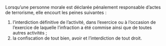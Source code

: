 Lorsqu’une personne morale est déclarée pénalement responsable d’actes de terrorisme, elle encourt les peines suivantes :
1. l’interdiction définitive de l’activité, dans l’exercice ou à l’occasion de l’exercice de laquelle l’infraction a été commise ainsi que de toutes autres activités ;
2. la confiscation de tout bien, avoir et l’interdiction de tout droit.